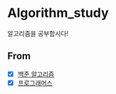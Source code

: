 # Algorithm_study
알고리즘을 공부합시다!


## From
- [x] [백준 알고리즘](https://www.acmicpc.net/)
- [x] [프로그래머스](https://programmers.co.kr)
